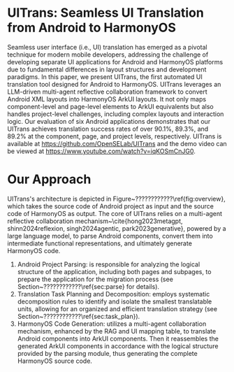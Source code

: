 # UITrans: Seamless UI Translation from Android to HarmonyOS
Seamless user interface (i.e., UI) translation has emerged as a pivotal technique for modern mobile developers, addressing the challenge of developing separate UI applications for Android and HarmonyOS platforms due to fundamental differences in layout structures and development paradigms. In this paper, we present UITrans, the first automated UI translation tool designed for Android to HarmonyOS. UITrans leverages an LLM-driven multi-agent reflective collaboration framework to convert Android XML layouts into HarmonyOS ArkUI layouts. It not only maps component-level and page-level elements to ArkUI equivalents but also handles project-level challenges, including complex layouts and interaction logic. Our evaluation of six Android applications demonstrates that our UITrans achieves translation success rates of over 90.1\%, 89.3\%, and 89.2\% at the component, page, and project levels, respectively. UITrans is available at https://github.com/OpenSELab/UITrans and the demo video can be viewed at https://www.youtube.com/watch?v=iqKOSmCnJG0.

# Our Approach
UITrans's architecture is depicted in Figure~????????????\ref{fig:overview}, which takes the source code of Android project as input and the source code of HarmonyOS as output. The core of UITrans relies on a multi-agent reflective collaboration mechanism~\cite{hong2023metagpt, shinn2024reflexion, singh2024agentic, park2023generative}, powered by a large language model, to parse Android components, convert them into intermediate functional representations, and ultimately generate HarmonyOS code.
1. Android Project Parsing: is responsible for analyzing the logical structure of the application, including both pages and subpages, to prepare the application for the migration process (see Section~????????????\ref{sec:parse} for details).
2. Translation Task Planning and Decomposition: employs systematic decomposition rules to identify and isolate the smallest translatable units, allowing for an organized and efficient translation strategy (see Section~????????????\ref{sec:task_plan}).
3. HarmonyOS Code Generation: utilizes a multi-agent collaboration mechanism, enhanced by the RAG and UI mapping table, to translate Android components into ArkUI components. Then it reassembles the generated ArkUI components in accordance with the logical structure provided by the parsing module, thus generating the complete HarmonyOS source code.


